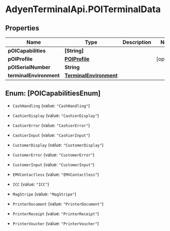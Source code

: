 # AdyenTerminalApi.POITerminalData

## Properties

Name | Type | Description | Notes
------------ | ------------- | ------------- | -------------
**pOICapabilities** | **[String]** |  | 
**pOIProfile** | [**POIProfile**](POIProfile.md) |  | [optional] 
**pOISerialNumber** | **String** |  | 
**terminalEnvironment** | [**TerminalEnvironment**](TerminalEnvironment.md) |  | 



## Enum: [POICapabilitiesEnum]


* `CashHandling` (value: `"CashHandling"`)

* `CashierDisplay` (value: `"CashierDisplay"`)

* `CashierError` (value: `"CashierError"`)

* `CashierInput` (value: `"CashierInput"`)

* `CustomerDisplay` (value: `"CustomerDisplay"`)

* `CustomerError` (value: `"CustomerError"`)

* `CustomerInput` (value: `"CustomerInput"`)

* `EMVContactless` (value: `"EMVContactless"`)

* `ICC` (value: `"ICC"`)

* `MagStripe` (value: `"MagStripe"`)

* `PrinterDocument` (value: `"PrinterDocument"`)

* `PrinterReceipt` (value: `"PrinterReceipt"`)

* `PrinterVoucher` (value: `"PrinterVoucher"`)




